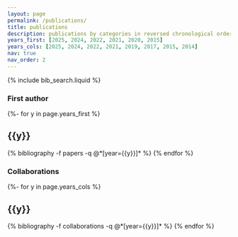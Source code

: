```yaml
---
layout: page
permalink: /publications/
title: publications
description: publications by categories in reversed chronological order. generated by jekyll-scholar.
years_first: [2025, 2024, 2022, 2021, 2020, 2015]
years_cols: [2025, 2024, 2022, 2021, 2019, 2017, 2015, 2014]
nav: true
nav_order: 2
---
```


<!-- _pages/publications.md -->

<!-- Bibsearch Feature -->

{% include bib_search.liquid %}

<div class="publications">

<h3> First author </h3>

{%- for y in page.years_first %}
  <h2 class="year">{{y}}</h2>
  {% bibliography -f papers -q @*[year={{y}}]* %}
{% endfor %}

<h3> Collaborations </h3>

{%- for y in page.years_cols %}
  <h2 class="year">{{y}}</h2>
  {% bibliography -f collaborations -q @*[year={{y}}]* %}
{% endfor %}

</div>
